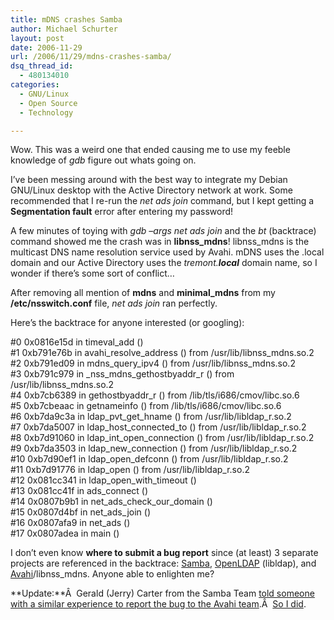 ```yaml
---
title: mDNS crashes Samba
author: Michael Schurter
layout: post
date: 2006-11-29
url: /2006/11/29/mdns-crashes-samba/
dsq_thread_id:
  - 480134010
categories:
  - GNU/Linux
  - Open Source
  - Technology

---
```

Wow. This was a weird one that ended causing me to use my feeble knowledge of _gdb_ figure out whats going on.

I&#8217;ve been messing around with the best way to integrate my Debian GNU/Linux desktop with the Active Directory network at work. Some recommended that I re-run the _net ads join_ command, but I kept getting a **Segmentation fault** error after entering my password!

A few minutes of toying with _gdb &#8211;args net ads join_ and the _bt_ (backtrace) command showed me the crash was in **libnss_mdns**! libnss_mdns is the multicast DNS name resolution service used by Avahi. mDNS uses the .local domain and our Active Directory uses the <span style="font-style: italic">tremont.<span style="font-weight: bold">local</span></span> domain name, so I wonder if there&#8217;s some sort of conflict&#8230;
  
After removing all mention of **mdns** and **minimal_mdns** from my **/etc/nsswitch.conf** file, _net ads join_ ran perfectly.

Here&#8217;s the backtrace for anyone interested (or googling):

<p style="text-align: left">
  #0 0x0816e15d in timeval_add ()<br /> #1 0xb791e76b in avahi_resolve_address () from /usr/lib/libnss_mdns.so.2<br /> #2 0xb791ed09 in mdns_query_ipv4 () from /usr/lib/libnss_mdns.so.2<br /> #3 0xb791c979 in _nss_mdns_gethostbyaddr_r () from /usr/lib/libnss_mdns.so.2<br /> #4 0xb7cb6389 in gethostbyaddr_r () from /lib/tls/i686/cmov/libc.so.6<br /> #5 0xb7cbeaac in getnameinfo () from /lib/tls/i686/cmov/libc.so.6<br /> #6 0xb7da9c3a in ldap_pvt_get_hname () from /usr/lib/libldap_r.so.2<br /> #7 0xb7da5007 in ldap_host_connected_to () from /usr/lib/libldap_r.so.2<br /> #8 0xb7d91060 in ldap_int_open_connection () from /usr/lib/libldap_r.so.2<br /> #9 0xb7da3503 in ldap_new_connection () from /usr/lib/libldap_r.so.2<br /> #10 0xb7d90ef1 in ldap_open_defconn () from /usr/lib/libldap_r.so.2<br /> #11 0xb7d91776 in ldap_open () from /usr/lib/libldap_r.so.2<br /> #12 0x081cc341 in ldap_open_with_timeout ()<br /> #13 0x081cc41f in ads_connect ()<br /> #14 0x0807b9b1 in net_ads_check_our_domain ()<br /> #15 0x0807d4bf in net_ads_join ()<br /> #16 0x0807afa9 in net_ads ()<br /> #17 0x0807adea in main ()
</p>

I don&#8217;t even know **where to submit a bug report** since (at least) 3 separate projects are referenced in the backtrace: [Samba][1], [OpenLDAP][2] (libldap), and [Avahi][3]/libnss_mdns. Anyone able to enlighten me?

**Update:**Â  Gerald (Jerry) Carter from the Samba Team [told someone with a similar experience to report the bug to the Avahi team][4].Â  [So I did][5].

 [1]: http://samba.org
 [2]: http://www.openldap.org/
 [3]: http://avahi.org/
 [4]: http://lists.samba.org/archive/samba/2006-July/123102.html
 [5]: http://avahi.org/ticket/78
